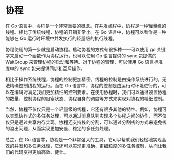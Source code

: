 # 协程
在 Go 语言中，协程是一个非常重要的概念。在并发编程中，协程是一种轻量级的线程。相比于传统线程，协程的开销非常小。在 Go 语言中，协程可以看作是一种能够在 Go 运行时环境中并发执行的轻量级的执行线程。

协程使用的第一步就是启动协程。启动协程的方式有很多种——可以使用 go 关键字来启动一个函数作为协程运行，也可以使用 Go 语言提供的 sync 包提供的 WaitGroup 来管理协程的启动和等待。对于协程的管理，可以使用 Go 语言标准库中的 sync 包来提供同步和互斥操作。

相比于操作系统线程，协程的控制更加精密。线程的控制是由操作系统进行的，无法精确控制线程的运行。而在 Go 语言中，协程的控制是由运行时环境进行的，可以在编码时满足我们更加精细的控制要求。在使用协程时，我们可以通过设置协程的数量、控制协程的阻塞状态、协程自身的调度等方式来实现对协程的精细控制。

当然，协程不仅仅只是一个轻量级的线程，它还有很多其他的特性。例如，协程可以实现协作式的多任务处理，可以通过消息队列实现多个协程之间的协作，而不仅仅只是通过共享内存实现。协程还支持栈的分割，可以通过分割栈的方式来避免栈的溢出问题，从而实现更加安全、稳定的多任务处理。

总之，在 Go 语言中，协程是一个非常强大的工具，它可以帮助我们轻松地实现高效的并发和多任务处理，它还可以实现更准确、更细粒度的多任务控制，从而让我们的代码变得更加高效、健壮。